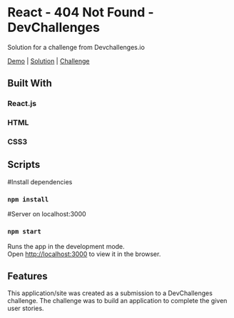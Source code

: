 # React - 404 Not Found - DevChallenges

Solution for a challenge from Devchallenges.io

[Demo]() | [Solution]() | [Challenge](https://devchallenges.io/challenges/wBunSb7FPrIepJZAg0sY)

## Built With

### React.js
### HTML
### CSS3

## Scripts

#Install dependencies
### `npm install`

#Server on localhost:3000
### `npm start`

Runs the app in the development mode. <br />
Open [http://localhost:3000](http://localhost:3000) to view it in the browser.

## Features
This application/site was created as a submission to a DevChallenges challenge. The challenge was to build an application to complete the given user stories.
